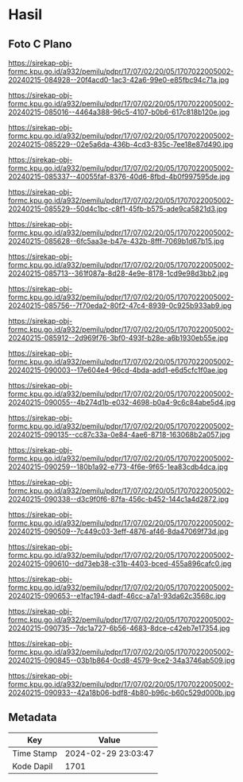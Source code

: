 # Hasil

## Foto C Plano

https://sirekap-obj-formc.kpu.go.id/a932/pemilu/pdpr/17/07/02/20/05/1707022005002-20240215-084928--20f4acd0-1ac3-42a6-99e0-e85fbc94c71a.jpg

https://sirekap-obj-formc.kpu.go.id/a932/pemilu/pdpr/17/07/02/20/05/1707022005002-20240215-085016--4464a388-96c5-4107-b0b6-617c818b120e.jpg

https://sirekap-obj-formc.kpu.go.id/a932/pemilu/pdpr/17/07/02/20/05/1707022005002-20240215-085229--02e5a6da-436b-4cd3-835c-7ee18e87d490.jpg

https://sirekap-obj-formc.kpu.go.id/a932/pemilu/pdpr/17/07/02/20/05/1707022005002-20240215-085337--40055faf-8376-40d6-8fbd-4b0f997595de.jpg

https://sirekap-obj-formc.kpu.go.id/a932/pemilu/pdpr/17/07/02/20/05/1707022005002-20240215-085529--50d4c1bc-c8f1-45fb-b575-ade9ca5821d3.jpg

https://sirekap-obj-formc.kpu.go.id/a932/pemilu/pdpr/17/07/02/20/05/1707022005002-20240215-085628--6fc5aa3e-b47e-432b-8fff-7069b1d67b15.jpg

https://sirekap-obj-formc.kpu.go.id/a932/pemilu/pdpr/17/07/02/20/05/1707022005002-20240215-085713--361f087a-8d28-4e9e-8178-1cd9e98d3bb2.jpg

https://sirekap-obj-formc.kpu.go.id/a932/pemilu/pdpr/17/07/02/20/05/1707022005002-20240215-085756--7f70eda2-80f2-47c4-8939-0c925b933ab9.jpg

https://sirekap-obj-formc.kpu.go.id/a932/pemilu/pdpr/17/07/02/20/05/1707022005002-20240215-085912--2d969f76-3bf0-493f-b28e-a6b1930eb55e.jpg

https://sirekap-obj-formc.kpu.go.id/a932/pemilu/pdpr/17/07/02/20/05/1707022005002-20240215-090003--17e604e4-96cd-4bda-add1-e6d5cfc1f0ae.jpg

https://sirekap-obj-formc.kpu.go.id/a932/pemilu/pdpr/17/07/02/20/05/1707022005002-20240215-090055--4b274d1b-e032-4698-b0a4-9c6c84abe5d4.jpg

https://sirekap-obj-formc.kpu.go.id/a932/pemilu/pdpr/17/07/02/20/05/1707022005002-20240215-090135--cc87c33a-0e84-4ae6-8718-163068b2a057.jpg

https://sirekap-obj-formc.kpu.go.id/a932/pemilu/pdpr/17/07/02/20/05/1707022005002-20240215-090259--180b1a92-e773-4f6e-9f65-1ea83cdb4dca.jpg

https://sirekap-obj-formc.kpu.go.id/a932/pemilu/pdpr/17/07/02/20/05/1707022005002-20240215-090338--d3c9f0f6-87fa-456c-b452-144c1a4d2872.jpg

https://sirekap-obj-formc.kpu.go.id/a932/pemilu/pdpr/17/07/02/20/05/1707022005002-20240215-090509--7c449c03-3eff-4876-af46-8da47069f73d.jpg

https://sirekap-obj-formc.kpu.go.id/a932/pemilu/pdpr/17/07/02/20/05/1707022005002-20240215-090610--dd73eb38-c31b-4403-bced-455a896cafc0.jpg

https://sirekap-obj-formc.kpu.go.id/a932/pemilu/pdpr/17/07/02/20/05/1707022005002-20240215-090653--e1fac194-dadf-46cc-a7a1-93da62c3568c.jpg

https://sirekap-obj-formc.kpu.go.id/a932/pemilu/pdpr/17/07/02/20/05/1707022005002-20240215-090735--7dc1a727-6b56-4683-8dce-c42eb7e17354.jpg

https://sirekap-obj-formc.kpu.go.id/a932/pemilu/pdpr/17/07/02/20/05/1707022005002-20240215-090845--03b1b864-0cd8-4579-9ce2-34a3746ab509.jpg

https://sirekap-obj-formc.kpu.go.id/a932/pemilu/pdpr/17/07/02/20/05/1707022005002-20240215-090933--42a18b06-bdf8-4b80-b96c-b60c529d000b.jpg


## Metadata

| Key        | Value               |
| ---------- | ------------------- |
| Time Stamp | 2024-02-29 23:03:47 |
| Kode Dapil | 1701                |



